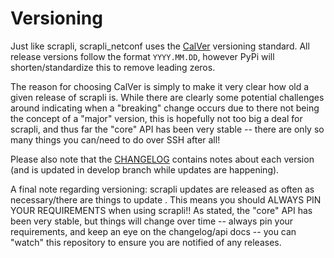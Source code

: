 # Versioning

Just like scrapli, scrapli_netconf uses the [CalVer](https://calver.org) versioning standard. All release versions
 follow the format `YYYY.MM.DD`, however PyPi will shorten/standardize this to remove leading zeros.

The reason for choosing CalVer is simply to make it very clear how old a given release of scrapli is. While there are
 clearly some potential challenges around indicating when a "breaking" change occurs due to there not being the
  concept of a "major" version, this is hopefully not too big a deal for scrapli, and thus far the "core" API has
   been very stable -- there are only so many things you can/need to do over SSH after all!
 
Please also note that the [CHANGELOG](/changelog) contains notes about each version (and is updated in develop branch 
while updates are happening).

A final note regarding versioning: scrapli updates are released as often as necessary/there are things to update
. This means you should ALWAYS PIN YOUR REQUIREMENTS when using scrapli!! As stated, the "core" API has been very
 stable, but things will change over time -- always pin your requirements, and keep an eye on the changelog/api docs
  -- you can "watch" this repository to ensure you are notified of any releases.
